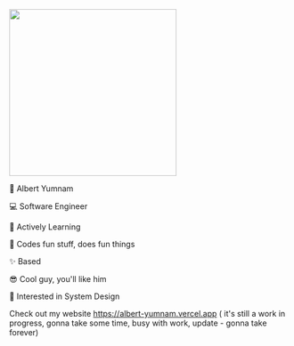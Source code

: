 <div id="header" align="left">
  <img src="https://media.giphy.com/media/wFCjddvAFptIID1YuM/giphy.gif" width="300"/>
</div>
  
 
<p>🐸 Albert Yumnam</p> 
<p>💻 Software Engineer</p>
<p>📖 Actively Learning</p>
<p>💖 Codes fun stuff, does fun things</p>
<p>✨ Based</p>
<p>😎 Cool guy, you'll like him</p>
<p>🤖 Interested in System Design</p>
 
Check out my website https://albert-yumnam.vercel.app ( it's still a work in progress, gonna take some time, busy with work, update - gonna take forever)
 
 
  
  
   
 
  
